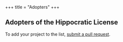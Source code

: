 +++
title = "Adopters"
+++

## Adopters of the Hippocratic License

To add your project to the list, [submit a pull
request](https://github.com/ContributorCovenant/hippocratic-license/blob/release/README.md#adding-a-project-to-the-list-of-adopters "Hippocratic License source code").
